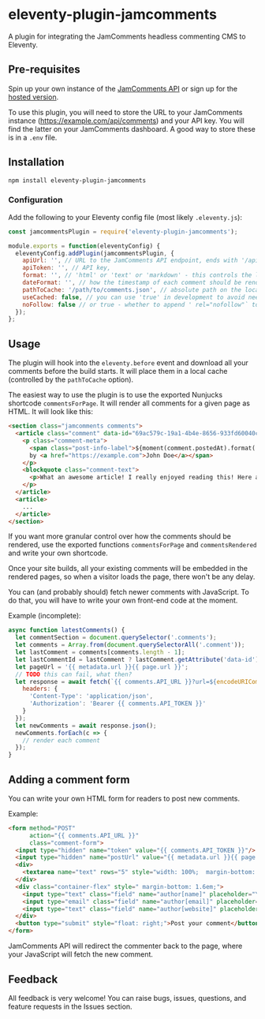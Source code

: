 # eleventy-plugin-jamcomments

A plugin for integrating the JamComments headless commenting CMS to Eleventy.

## Pre-requisites

Spin up your own instance of the [JamComments API](https://github.com/teekay/JamComments) or sign up for the [hosted version](https://jamcomments.io).

To use this plugin, you will need to store the URL to your JamComments instance (https://example.com/api/comments) and your API key. You will find the latter on your JamComments dashboard. A good way to store these is in a `.env` file.

## Installation

`npm install eleventy-plugin-jamcomments`

### Configuration

Add the following to your Eleventy config file (most likely `.eleventy.js`):

```javascript
const jamcommentsPlugin = require('eleventy-plugin-jamcomments');

module.exports = function(eleventyConfig) {
  eleventyConfig.addPlugin(jamcommentsPlugin, {
    apiUrl: '', // URL to the JamComments API endpoint, ends with '/api/comments'
    apiToken: '', // API key,
    format: '', // 'html' or 'text' or 'markdown' - this controls the level of formatting and sanitization that JamComments will perform before returning your comments. Note that 'html' is safe to use. JamComments returns it sanitized.
    dateFormat: '', // how the timestamp of each comment should be rendered, e.g. 'MMM D, YYYY HH:MM' - see https://momentjs.com/docs/#/displaying/format/ for details
    pathToCache: '/path/to/comments.json', // absolute path on the local filesystem where the downloaded comments will be persisted
    useCached: false, // you can use 'true' in development to avoid needless roundtrips to the JamComments API
    noFollow: false // or true - whether to append ' rel="nofollow"` to the link to a commenter's website
  });
};
```

## Usage

The plugin will hook into the `eleventy.before` event and download all your comments before the build starts. It will place them in a local cache (controlled by the `pathToCache` option).

The easiest way to use the plugin is to use the exported Nunjucks shortcode `commentsForPage`. It will render all comments for a given page as HTML. It will look like this:

```html
<section class="jamcomments comments">
  <article class="comment" data-id="69ac579c-19a1-4b4e-8656-933fd60040ce">
    <p class="comment-meta">
      <span class="post-info-label">${moment(comment.postedAt).format('MMM D, YYYY HH:MM')}
      by <a href="https://example.com">John Doe</a></span>
    </p>
    <blockquote class="comment-text">
      <p>What an awesome article! I really enjoyed reading this! Here are my 2 cents: ...</p>
    </p>
  </article>
  <article>
    ...
  </article>
</section>
```

If you want more granular control over how the comments should be rendered, use the exported functions `commentsForPage` and `commentsRendered` and write your own shortcode.

Once your site builds, all your existing comments will be embedded in the rendered pages, so when a visitor loads the page, there won't be any delay.

You can (and probably should) fetch newer comments with JavaScript. To do that, you will have to write your own front-end code at the moment.

Example (incomplete):

```javascript
async function latestComments() {
  let commentSection = document.querySelector('.comments');
  let comments = Array.from(document.querySelectorAll('.comment'));
  let lastComment = comments[comments.length - 1];
  let lastCommentId = lastComment ? lastComment.getAttribute('data-id') : '';
  let pageUrl = '{{ metadata.url }}{{ page.url }}';
  // TODO this can fail, what then?
  let response = await fetch(`{{ comments.API_URL }}?url=${encodeURIComponent(pageUrl)}&since=${lastCommentId}`, {
    headers: {
      'Content-Type': 'application/json',
      'Authorization': 'Bearer {{ comments.API_TOKEN }}'
    }
  });
  let newComments = await response.json();
  newComments.forEach(c => {
    // render each comment
  });
}
```

## Adding a comment form

You can write your own HTML form for readers to post new comments.

Example:

```html
<form method="POST"
      action="{{ comments.API_URL }}"
      class="comment-form">
  <input type="hidden" name="token" value="{{ comments.API_TOKEN }}"/>
  <input type="hidden" name="postUrl" value="{{ metadata.url }}{{ page.url }}"/>
  <div>
    <textarea name="text" rows="5" style="width: 100%;  margin-bottom: 0.4em;" required></textarea>
  </div>
  <div class="container-flex" style=" margin-bottom: 1.6em;">
    <input type="text" class="field" name="author[name]" placeholder="Your name or nick" required/>
    <input type="email" class="field" name="author[email]" placeholder="Your email (optional)"/>
    <input type="text" class="field" name="author[website]" placeholder="Your website (optional)"/>
  </div>
  <button type="submit" style="float: right;">Post your comment</button>
</form>
```

JamComments API will redirect the commenter back to the page, where your JavaScript will fetch the new comment.

## Feedback

All feedback is very welcome! You can raise bugs, issues, questions, and feature requests in the Issues section.

